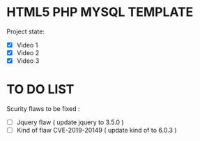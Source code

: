 # HTML5 PHP MYSQL TEMPLATE

Project state: 

- [x] Video 1 
- [x] Video 2
- [x] Video 3

# TO DO LIST 

Scurity flaws to be fixed :

- [ ]  Jquery flaw (  update jquery to 3.5.0 ) 
- [ ]  Kind of flaw CVE-2019-20149 ( update kind of to 6.0.3 )  
